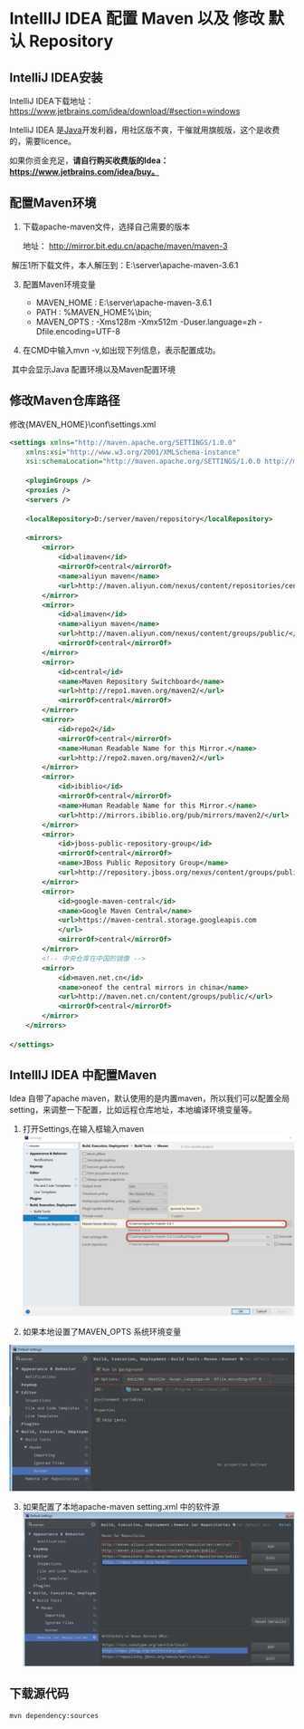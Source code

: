 # IntellIJ IDEA 配置 Maven 以及 修改 默认 Repository



## IntelliJ IDEA安装

IntelliJ IDEA下载地址：<https://www.jetbrains.com/idea/download/#section=windows>

IntelliJ IDEA 是[Java](http://lib.csdn.net/base/javase)开发利器，用社区版不爽，干催就用旗舰版，这个是收费的，需要licence。 

如果你资金充足，**请自行购买收费版的Idea：https://www.jetbrains.com/idea/buy。**  

## 配置Maven环境

1. 下载apache-maven文件，选择自己需要的版本

   地址： http://mirror.bit.edu.cn/apache/maven/maven-3

​       解压1所下载文件，本人解压到：E:\server\apache-maven-3.6.1

3. 配置Maven环境变量
   * MAVEN_HOME : E:\server\apache-maven-3.6.1
   * PATH : %MAVEN_HOME%\bin;
   * MAVEN_OPTS : -Xms128m -Xmx512m -Duser.language=zh -Dfile.encoding=UTF-8

4. 在CMD中输入mvn -v,如出现下列信息，表示配置成功。

​        其中会显示Java 配置环境以及Maven配置环境

## 修改Maven仓库路径

‪修改{MAVEN_HOME}\conf\settings.xml

````xml
<settings xmlns="http://maven.apache.org/SETTINGS/1.0.0" 
    xmlns:xsi="http://www.w3.org/2001/XMLSchema-instance" 
    xsi:schemaLocation="http://maven.apache.org/SETTINGS/1.0.0 http://maven.apache.org/xsd/settings-1.0.0.xsd">
    
    <pluginGroups />
    <proxies />
    <servers />
    
    <localRepository>D:/server/maven/repository</localRepository>
    
    <mirrors>
        <mirror>
            <id>alimaven</id>
            <mirrorOf>central</mirrorOf>
            <name>aliyun maven</name>
            <url>http://maven.aliyun.com/nexus/content/repositories/central/</url>
        </mirror>
        <mirror>
            <id>alimaven</id>
            <name>aliyun maven</name>
            <url>http://maven.aliyun.com/nexus/content/groups/public/</url>
            <mirrorOf>central</mirrorOf>
        </mirror>
        <mirror>
            <id>central</id>
            <name>Maven Repository Switchboard</name>
            <url>http://repo1.maven.org/maven2/</url>
            <mirrorOf>central</mirrorOf>
        </mirror>
        <mirror>
            <id>repo2</id>
            <mirrorOf>central</mirrorOf>
            <name>Human Readable Name for this Mirror.</name>
            <url>http://repo2.maven.org/maven2/</url>
        </mirror>
        <mirror>
            <id>ibiblio</id>
            <mirrorOf>central</mirrorOf>
            <name>Human Readable Name for this Mirror.</name>
            <url>http://mirrors.ibiblio.org/pub/mirrors/maven2/</url>
        </mirror>
        <mirror>
            <id>jboss-public-repository-group</id>
            <mirrorOf>central</mirrorOf>
            <name>JBoss Public Repository Group</name>
            <url>http://repository.jboss.org/nexus/content/groups/public</url>
        </mirror>
        <mirror>
            <id>google-maven-central</id>
            <name>Google Maven Central</name>
            <url>https://maven-central.storage.googleapis.com
            </url>
            <mirrorOf>central</mirrorOf>
        </mirror>
        <!-- 中央仓库在中国的镜像 -->
        <mirror>
            <id>maven.net.cn</id>
            <name>oneof the central mirrors in china</name>
            <url>http://maven.net.cn/content/groups/public/</url>
            <mirrorOf>central</mirrorOf>
        </mirror>
    </mirrors>
    
</settings>
````



## IntellIJ IDEA 中配置Maven

Idea 自带了apache maven，默认使用的是内置maven，所以我们可以配置全局setting，来调整一下配置，比如远程仓库地址，本地编译环境变量等。

1. 打开Settings,在输入框输入maven![1561470266526](img\maven_idea.jpg)



2. 如果本地设置了MAVEN_OPTS 系统环境变量

![img](img\opts.png)

3. 如果配置了本地apache-maven setting.xml 中的软件源![img](img\repo.png)



## 下载源代码

```shell
mvn dependency:sources
```

